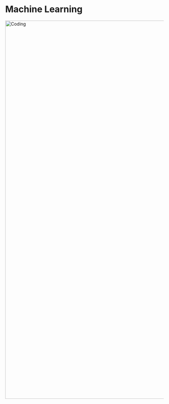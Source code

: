 # Machine Learning

<img align="right" alt="Coding" width="1200" src="https://media0.giphy.com/media/PvwNfTzHUX9y7ICxiF/giphy.gif">
